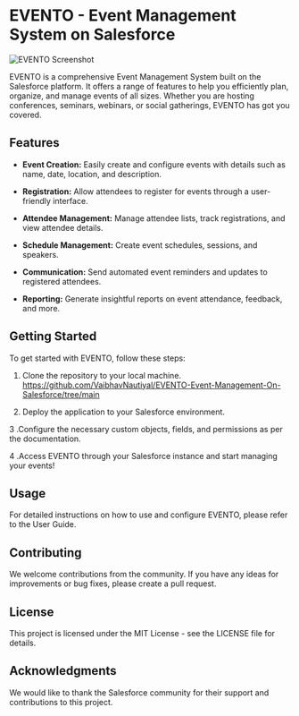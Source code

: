 
# EVENTO - Event Management System on Salesforce

![EVENTO Screenshot](/Screenshot/Screenshot(348).png)

EVENTO is a comprehensive Event Management System built on the Salesforce platform. It offers a range of features to help you efficiently plan, organize, and manage events of all sizes. Whether you are hosting conferences, seminars, webinars, or social gatherings, EVENTO has got you covered.

## Features

- **Event Creation:** Easily create and configure events with details such as name, date, location, and description.

- **Registration:** Allow attendees to register for events through a user-friendly interface.

- **Attendee Management:** Manage attendee lists, track registrations, and view attendee details.

- **Schedule Management:** Create event schedules, sessions, and speakers.

- **Communication:** Send automated event reminders and updates to registered attendees.

- **Reporting:** Generate insightful reports on event attendance, feedback, and more.

## Getting Started

To get started with EVENTO, follow these steps:

1. Clone the repository to your local machine.
   https://github.com/VaibhavNautiyal/EVENTO-Event-Management-On-Salesforce/tree/main
   
2. Deploy the application to your Salesforce environment.

3 .Configure the necessary custom objects, fields, and permissions as per the documentation.

4 .Access EVENTO through your Salesforce instance and start managing your events!

## Usage
For detailed instructions on how to use and configure EVENTO, please refer to the User Guide.

## Contributing
We welcome contributions from the community. If you have any ideas for improvements or bug fixes, please create a pull request.

## License
This project is licensed under the MIT License - see the LICENSE file for details.

## Acknowledgments
We would like to thank the Salesforce community for their support and contributions to this project.
